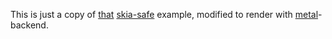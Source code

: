 
This is just a copy of [that](https://github.com/rust-skia/rust-skia/blob/master/skia-safe/examples/gl-window/main.rs) [skia-safe](https://crates.io/crates/skia-safe) example, modified to render with [metal](https://github.com/gfx-rs/metal-rs/blob/master/examples/window/main.rs)-backend.

